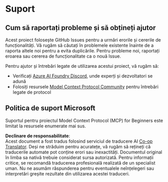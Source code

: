 <!--
CO_OP_TRANSLATOR_METADATA:
{
  "original_hash": "b3cffaf217113101e21eba532be806ea",
  "translation_date": "2025-07-13T15:23:40+00:00",
  "source_file": "SUPPORT.md",
  "language_code": "ro"
}
-->
# Suport

## Cum să raportați probleme și să obțineți ajutor  

Acest proiect folosește GitHub Issues pentru a urmări erorile și cererile de funcționalități. Vă rugăm să căutați în problemele existente înainte de a raporta altele noi pentru a evita duplicările. Pentru probleme noi, raportați eroarea sau cererea de funcționalitate ca o nouă Issue.

Pentru ajutor și întrebări legate de utilizarea acestui proiect, vă rugăm să:
- Verificați [Azure AI Foundry Discord](https://discord.com/invite/ByRwuEEgH4), unde experți și dezvoltatori se adună
- Folosiți resursele [Model Context Protocol Community](https://modelcontextprotocol.io/community/) pentru întrebări legate de protocol

## Politica de suport Microsoft  

Suportul pentru proiectul Model Context Protocol (MCP) for Beginners este limitat la resursele enumerate mai sus.

**Declinare de responsabilitate**:  
Acest document a fost tradus folosind serviciul de traducere AI [Co-op Translator](https://github.com/Azure/co-op-translator). Deși ne străduim pentru acuratețe, vă rugăm să rețineți că traducerile automate pot conține erori sau inexactități. Documentul original în limba sa nativă trebuie considerat sursa autorizată. Pentru informații critice, se recomandă traducerea profesională realizată de un specialist uman. Nu ne asumăm răspunderea pentru eventualele neînțelegeri sau interpretări greșite rezultate din utilizarea acestei traduceri.